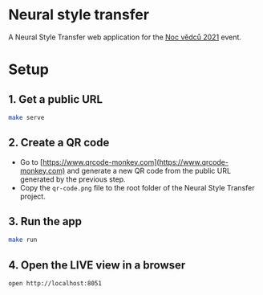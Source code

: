 # Neural style transfer
A Neural Style Transfer web application for the [Noc vědců 2021](https://www.nocvedcu.cz) event.

# Setup

## 1. Get a public URL
```bash
make serve
```
## 2. Create a QR code
- Go to [https://www.qrcode-monkey.com](https://www.qrcode-monkey.com) and generate a new QR code from the public URL generated by the previous step.
- Copy the `qr-code.png` file to the root folder of the Neural Style Transfer project.

## 3. Run the app
```bash
make run
```

## 4. Open the LIVE view in a browser
```bash
open http://localhost:8051
```
